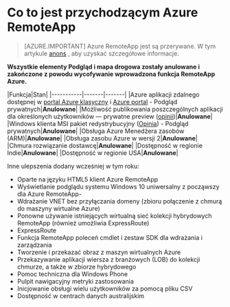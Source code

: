 <properties
    pageTitle="Co już wkrótce w Azure RemoteApp | Microsoft Azure"
    description="Dowiedz się, kiedy będą dostępne nowe funkcje dla Azure RemoteApp"
    services="remoteapp"
    documentationCenter=""
    authors="lizap"
    manager="mbaldwin" />

<tags
    ms.service="remoteapp"
    ms.workload="compute"
    ms.tgt_pltfrm="NA"
    ms.devlang="NA"
    ms.topic="article"
    ms.date="09/19/2016"
    ms.author="elizapo" />

# <a name="whats-coming-in-azure-remoteapp"></a>Co to jest przychodzącym Azure RemoteApp

> [AZURE.IMPORTANT]
> Azure RemoteApp jest są przerywane. W tym artykule [anons](https://go.microsoft.com/fwlink/?linkid=821148) , aby uzyskać szczegółowe informacje.

**Wszystkie elementy Podgląd i mapa drogowa zostały anulowane i zakończone z powodu wycofywanie wprowadzona funkcja RemoteApp Azure.**

|Funkcja|Stan|
|-----------|-------|-------|
|Azure aplikacji zdalnego dostępnej w [portal Azure klasyczny](http://manage.windowsazure.com) i [Azure portal](https://portal.azure.com) - Podgląd prywatnych|**Anulowane**|
|Możliwość publikowania poszczególnych aplikacji dla określonych użytkowników — prywatne preview ([opinii](https://feedback.azure.com/forums/247748-azure-remoteapp/suggestions/6067043-allow-the-ability-to-publish-specific-apps-to-spec/))|**Anulowane**|
|Windows klienta MSI pakiet redystrybucyjny ([Opinia](https://feedback.azure.com/forums/247748-azure-remoteapp/suggestions/6627191-client-deployment-provide-an-msi-package-to-allo/)) - Podgląd prywatnych|**Anulowane**|
|Obsługa Azure Menedżera zasobów (ARM)|**Anulowane**|
|Obsługa zasobu Azure w wersji 2|**Anulowane**|
|Chmura rozwiązanie dostawcę|**Anulowane**|
|Dostępność w regionie Indie|**Anulowane**|
|Dostępność w regionie USA|**Anulowane**|


Inne ulepszenia dodany wcześniej w tym roku:

- Oparte na języku HTML5 klient Azure RemoteApp
- Wyświetlanie podglądu systemu Windows 10 uniwersalny z począwszy dla Azure RemoteApp-
- Wdrażanie VNET bez przyłączania domeny (zbioru połączenie z chmurą do maszyny wirtualne Azure)
- Ponowne używanie istniejących wirtualną sieć kolekcji hybrydowych RemoteApp (również umożliwia ExpressRoute)
- ExpressRoute
- Funkcja RemoteApp poleceń cmdlet i zestaw SDK dla wdrażania i zarządzania
- Tworzenie i przekazać obraz z maszyn wirtualnych Azure
- Przekazywanie aplikacji wiersza z branżowych (LOB) do kolekcji chmurze, a także w zbiorze hybrydowego
- Pomoc techniczna dla Windows Phone
- Pulpit nawigacyjny metryki zastosowania
- Inicjowanie obsługi wielu użytkowników za pomocą pliku CSV
- Dostępność w centrach danych australijskim
 